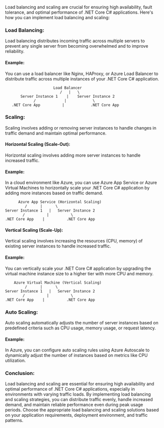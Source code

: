 Load balancing and scaling are crucial for ensuring high availability, fault tolerance, and optimal performance of .NET Core C# applications. Here's how you can implement load balancing and scaling:

### Load Balancing:

Load balancing distributes incoming traffic across multiple servers to prevent any single server from becoming overwhelmed and to improve reliability.

#### Example:

You can use a load balancer like Nginx, HAProxy, or Azure Load Balancer to distribute traffic across multiple instances of your .NET Core C# application.

```plaintext
                      Load Balancer
                         /   |   \
       Server Instance 1    |    Server Instance 2
             /             |            \
   .NET Core App          |            .NET Core App
```

### Scaling:

Scaling involves adding or removing server instances to handle changes in traffic demand and maintain optimal performance.

#### Horizontal Scaling (Scale-Out):

Horizontal scaling involves adding more server instances to handle increased traffic.

#### Example:

In a cloud environment like Azure, you can use Azure App Service or Azure Virtual Machines to horizontally scale your .NET Core C# application by adding more instances based on traffic demand.

```plaintext
      Azure App Service (Horizontal Scaling)
         /      |      \
Server Instance 1   |   Server Instance 2
        /          |          \
.NET Core App    |          .NET Core App
```

#### Vertical Scaling (Scale-Up):

Vertical scaling involves increasing the resources (CPU, memory) of existing server instances to handle increased traffic.

#### Example:

You can vertically scale your .NET Core C# application by upgrading the virtual machine instance size to a higher tier with more CPU and memory.

```plaintext
    Azure Virtual Machine (Vertical Scaling)
         /      |      \
Server Instance 1   |   Server Instance 2
        /          |          \
.NET Core App    |          .NET Core App
```

### Auto Scaling:

Auto scaling automatically adjusts the number of server instances based on predefined criteria such as CPU usage, memory usage, or request latency.

#### Example:

In Azure, you can configure auto scaling rules using Azure Autoscale to dynamically adjust the number of instances based on metrics like CPU utilization.

### Conclusion:

Load balancing and scaling are essential for ensuring high availability and optimal performance of .NET Core C# applications, especially in environments with varying traffic loads. By implementing load balancing and scaling strategies, you can distribute traffic evenly, handle increased demand, and maintain reliable performance even during peak usage periods. Choose the appropriate load balancing and scaling solutions based on your application requirements, deployment environment, and traffic patterns.